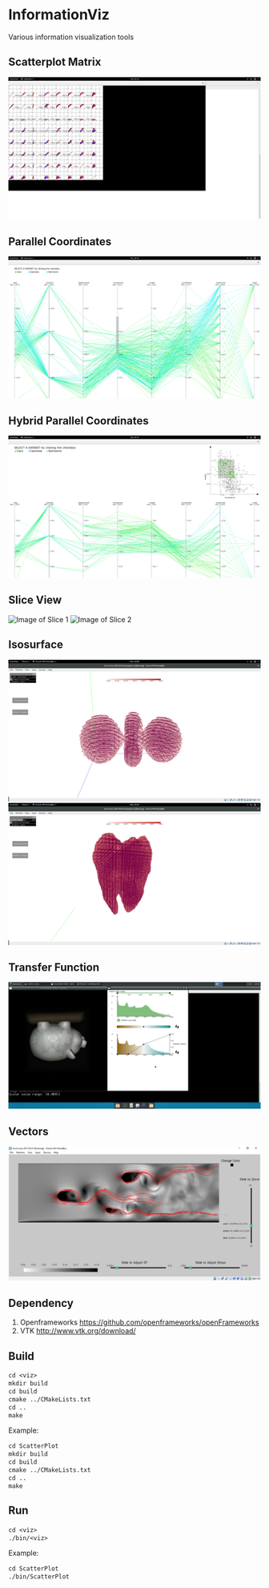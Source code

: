 # InformationViz
Various information visualization tools
## Scatterplot Matrix
![Image of Scatterplot Matrix](ScatterplotMatrix/SPLOM.png)
## Parallel Coordinates
![Image of Parallel Coordinates](ParallelCoords/ParallelCoords.png)
## Hybrid Parallel Coordinates
![Image of Hybrid Parallel Coordinates](ParallelCoordsHybrid/ParallelCoordsHybrid.png)
## Slice View
![Image of Slice 1](SliceView/Slice_1.png)
![Image of Slice 2](SliceView/Slice_2.png)
## Isosurface
![Image of Isosurface](Isosurface/Isosurface1.png)
![Image of Isosurface](Isosurface/Isosurface2.png)
## Transfer Function
![Image of Transfer Function](TransferFunction/TransferFunction.png)
## Vectors
![Image of Vector Field](Vector/Vector.png)
## Dependency
1. Openframeworks https://github.com/openframeworks/openFrameworks
2. VTK http://www.vtk.org/download/
## Build
```
cd <viz>
mkdir build
cd build
cmake ../CMakeLists.txt
cd ..
make
```
Example:
```
cd ScatterPlot
mkdir build
cd build
cmake ../CMakeLists.txt
cd ..
make
```
## Run
```
cd <viz>
./bin/<viz>
```
Example:
```
cd ScatterPlot
./bin/ScatterPlot
```
